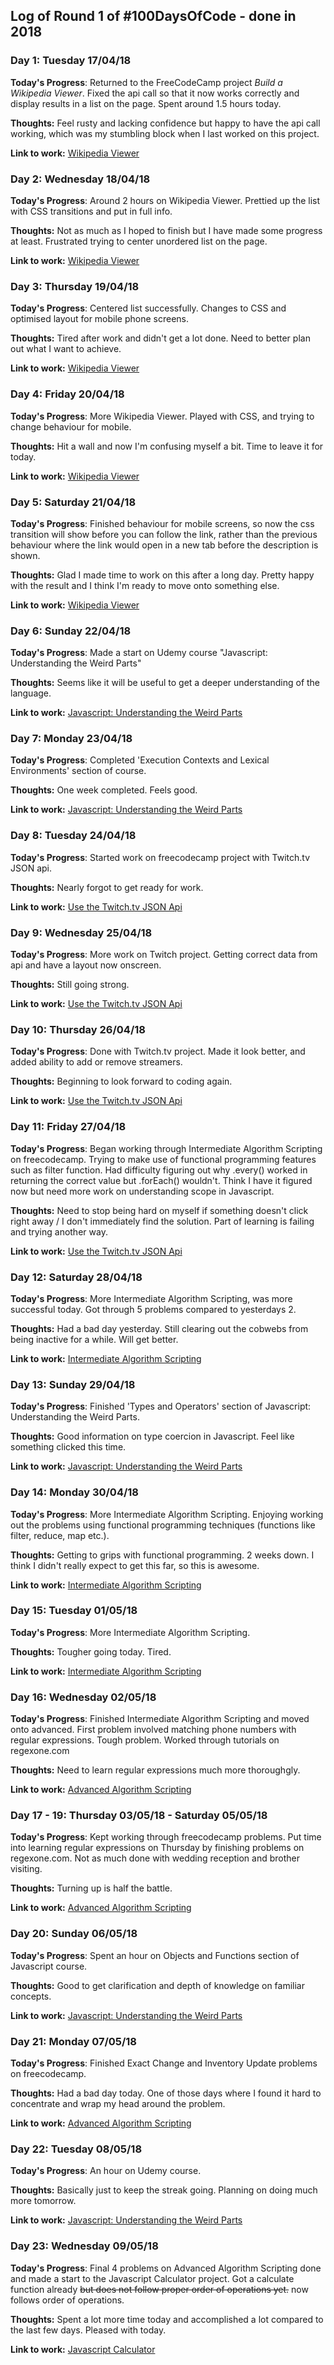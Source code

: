 ## Log of Round 1 of #100DaysOfCode - done in 2018

### Day 1: Tuesday 17/04/18

**Today's Progress**: Returned to the FreeCodeCamp project *Build a Wikipedia Viewer*. Fixed the api call so that it now works correctly and display results in a list on the page. Spent around 1.5 hours today.

**Thoughts:** Feel rusty and lacking confidence but happy to have the api call working, which was my stumbling block when I last worked on this project.

**Link to work:** [Wikipedia Viewer](https://codepen.io/cyanhearth/pen/KaGGLz?editors=0110)

### Day 2: Wednesday 18/04/18

**Today's Progress**: Around 2 hours on Wikipedia Viewer. Prettied up the list with CSS transitions and put in full info.

**Thoughts:** Not as much as I hoped to finish but I have made some progress at least. Frustrated trying to center unordered list on the page.

**Link to work:** [Wikipedia Viewer](https://codepen.io/cyanhearth/pen/KaGGLz?editors=0110)

### Day 3: Thursday 19/04/18

**Today's Progress**: Centered list successfully. Changes to CSS and optimised layout for mobile phone screens.

**Thoughts:** Tired after work and didn't get a lot done. Need to better plan out what I want to achieve.

**Link to work:** [Wikipedia Viewer](https://codepen.io/cyanhearth/pen/KaGGLz?editors=0110)

### Day 4: Friday 20/04/18

**Today's Progress**: More Wikipedia Viewer. Played with CSS, and trying to change behaviour for mobile.

**Thoughts:** Hit a wall and now I'm confusing myself a bit. Time to leave it for today.

**Link to work:** [Wikipedia Viewer](https://codepen.io/cyanhearth/pen/KaGGLz?editors=0110)

### Day 5: Saturday 21/04/18

**Today's Progress**: Finished behaviour for mobile screens, so now the css transition will show before you can follow the link, rather than the previous behaviour where the link would open in a new tab before the description is shown.

**Thoughts:** Glad I made time to work on this after a long day. Pretty happy with the result and I think I'm ready to move onto something else.

**Link to work:** [Wikipedia Viewer](https://codepen.io/cyanhearth/pen/KaGGLz?editors=0110)

### Day 6: Sunday 22/04/18

**Today's Progress**: Made a start on Udemy course "Javascript: Understanding the Weird Parts"

**Thoughts:** Seems like it will be useful to get a deeper understanding of the language.

**Link to work:** [Javascript: Understanding the Weird Parts](https://www.udemy.com/understand-javascript/)

### Day 7: Monday 23/04/18

**Today's Progress**: Completed 'Execution Contexts and Lexical Environments' section of course.

**Thoughts:** One week completed. Feels good.

**Link to work:** [Javascript: Understanding the Weird Parts](https://www.udemy.com/understand-javascript/)

### Day 8: Tuesday 24/04/18

**Today's Progress**: Started work on freecodecamp project with Twitch.tv JSON api.

**Thoughts:** Nearly forgot to get ready for work.

**Link to work:** [Use the Twitch.tv JSON Api](https://codepen.io/cyanhearth/pen/KRzXRb?editors=1111)

### Day 9: Wednesday 25/04/18

**Today's Progress**: More work on Twitch project. Getting correct data from api and have a layout now onscreen.

**Thoughts:** Still going strong.

**Link to work:** [Use the Twitch.tv JSON Api](https://codepen.io/cyanhearth/pen/KRzXRb?editors=1111)

### Day 10: Thursday 26/04/18

**Today's Progress**: Done with Twitch.tv project. Made it look better, and added ability to add or remove streamers.

**Thoughts:** Beginning to look forward to coding again.

**Link to work:** [Use the Twitch.tv JSON Api](https://codepen.io/cyanhearth/pen/KRzXRb?editors=1111)

### Day 11: Friday 27/04/18

**Today's Progress**: Began working through Intermediate Algorithm Scripting on freecodecamp. Trying to make use of functional programming features such as filter function. Had difficulty figuring out why .every() worked in returning the correct value but .forEach() wouldn't. Think I have it figured now but need more work on understanding scope in Javascript.

**Thoughts:** Need to stop being hard on myself if something doesn't click right away / I don't immediately find the solution. Part of learning is failing and trying another way.

**Link to work:** [Use the Twitch.tv JSON Api](https://codepen.io/cyanhearth/pen/KRzXRb?editors=1111)

### Day 12: Saturday 28/04/18

**Today's Progress**: More Intermediate Algorithm Scripting, was more successful today. Got through 5 problems compared to yesterdays 2. 

**Thoughts:** Had a bad day yesterday. Still clearing out the cobwebs from being inactive for a while. Will get better.

**Link to work:** [Intermediate Algorithm Scripting](https://www.freecodecamp.org/challenges/)

### Day 13: Sunday 29/04/18

**Today's Progress**: Finished 'Types and Operators' section of Javascript: Understanding the Weird Parts. 

**Thoughts:** Good information on type coercion in Javascript. Feel like something clicked this time.

**Link to work:** [Javascript: Understanding the Weird Parts](https://www.udemy.com/understand-javascript/)

### Day 14: Monday 30/04/18

**Today's Progress**: More Intermediate Algorithm Scripting. Enjoying working out the problems using functional programming techniques (functions like filter, reduce, map etc.).  

**Thoughts:** Getting to grips with functional programming. 2 weeks down. I think I didn't really expect to get this far, so this is awesome.

**Link to work:** [Intermediate Algorithm Scripting](https://www.freecodecamp.org/challenges/)

### Day 15: Tuesday 01/05/18

**Today's Progress**: More Intermediate Algorithm Scripting.  

**Thoughts:** Tougher going today. Tired.

**Link to work:** [Intermediate Algorithm Scripting](https://www.freecodecamp.org/challenges/)

### Day 16: Wednesday 02/05/18

**Today's Progress**: Finished Intermediate Algorithm Scripting and moved onto advanced. First problem involved matching phone numbers with regular expressions. Tough problem. Worked through tutorials on regexone.com 

**Thoughts:** Need to learn regular expressions much more thoroughgly.

**Link to work:** [Advanced Algorithm Scripting](https://www.freecodecamp.org/challenges/)

### Day 17 - 19: Thursday 03/05/18 - Saturday 05/05/18

**Today's Progress**: Kept working through freecodecamp problems. Put time into learning regular expressions on Thursday by finishing problems on regexone.com. Not as much done with wedding reception and brother visiting.

**Thoughts:** Turning up is half the battle.

**Link to work:** [Advanced Algorithm Scripting](https://www.freecodecamp.org/challenges/)

### Day 20: Sunday 06/05/18

**Today's Progress**: Spent an hour on Objects and Functions section of Javascript course.

**Thoughts:** Good to get clarification and depth of knowledge on familiar concepts.

**Link to work:** [Javascript: Understanding the Weird Parts](https://www.udemy.com/understand-javascript/)

### Day 21: Monday 07/05/18

**Today's Progress**: Finished Exact Change and Inventory Update problems on freecodecamp.

**Thoughts:** Had a bad day today. One of those days where I found it hard to concentrate and wrap my head around the problem.

**Link to work:** [Advanced Algorithm Scripting](https://www.freecodecamp.org/challenges/)

### Day 22: Tuesday 08/05/18

**Today's Progress**: An hour on Udemy course.

**Thoughts:** Basically just to keep the streak going. Planning on doing much more tomorrow.

**Link to work:** [Javascript: Understanding the Weird Parts](https://www.udemy.com/understand-javascript/)

### Day 23: Wednesday 09/05/18

**Today's Progress**: Final 4 problems on Advanced Algorithm Scripting done and made a start to the Javascript Calculator project. Got a calculate function already ~~but does not follow proper order of operations yet.~~ now follows order of operations. 

**Thoughts:** Spent a lot more time today and accomplished a lot compared to the last few days. Pleased with today.

**Link to work:** [Javascript Calculator](https://codepen.io/cyanhearth/pen/dedeee?editors=0011)
